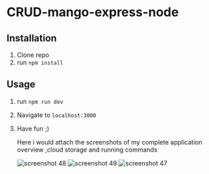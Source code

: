 # CRUD-mango-express-node
## Installation

1. Clone repo
2. run `npm install` 

## Usage 

1. run `npm run dev`
2. Navigate to `localhost:3000`
3. Have fun ;)

    Here i would attach the screenshots of my complete application overview ,cloud storage and running commands 
    
    ![screenshot 48](https://cloud.githubusercontent.com/assets/25049925/25313859/7f7d6c62-2855-11e7-8aed-770d77112d39.png)
![screenshot 49](https://cloud.githubusercontent.com/assets/25049925/25313861/90df7450-2855-11e7-92cb-276173016b66.png)
![screenshot 47](https://cloud.githubusercontent.com/assets/25049925/25313865/99ad2bf4-2855-11e7-8a9e-9c7ed781a9d6.png)

